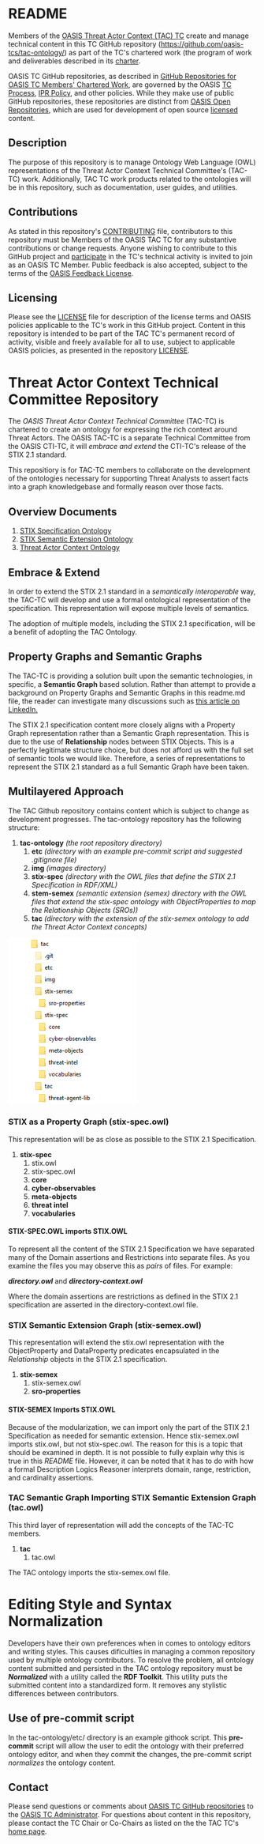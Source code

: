 # README

Members of the [OASIS Threat Actor Context (TAC) TC](https://www.oasis-open.org/committees/tac/) create and manage technical content in this TC GitHub repository (https://github.com/oasis-tcs/tac-ontology/) as part of the TC's chartered work (the program of work and deliverables described in its [charter](https://www.oasis-open.org/committees/tac/charter.php).

OASIS TC GitHub repositories, as described in [GitHub Repositories for OASIS TC Members' Chartered Work](https://www.oasis-open.org/resources/tcadmin/github-repositories-for-oasis-tc-members-chartered-work), are governed by the OASIS [TC Process](https://www.oasis-open.org/policies-guidelines/tc-process), [IPR Policy](https://www.oasis-open.org/policies-guidelines/ipr), and other policies. While they make use of public GitHub repositories, these repositories are distinct from [OASIS Open Repositories](https://www.oasis-open.org/resources/open-repositories), which are used for development of open source [licensed](https://www.oasis-open.org/resources/open-repositories/licenses) content.

## Description

The purpose of this repository is to manage Ontology Web Language (OWL) representations of the Threat Actor Context Technical Committee's (TAC-TC) work.
Additionally, TAC TC work products related to the ontologies will be in this
repository, such as documentation, user guides, and utilities.

## Contributions

As stated in this repository's [CONTRIBUTING](https://github.com/oasis-tcs/tac-ontology/blob/master/CONTRIBUTING.md) file, contributors to this repository must be Members of the OASIS TAC TC for any substantive contributions or change requests. Anyone wishing to contribute to this GitHub project and [participate](https://www.oasis-open.org/join/participation-instructions) in the TC's technical activity is invited to join as an OASIS TC Member. Public feedback is also accepted, subject to the terms of the [OASIS Feedback License](https://www.oasis-open.org/policies-guidelines/ipr#appendixa). 

## Licensing

Please see the [LICENSE](https://github.com/oasis-tcs/tac-ontology/blob/master/LICENSE.md) file for description of the license terms and OASIS policies applicable to the TC's work in this GitHub project. Content in this repository is intended to be part of the TAC TC's permanent record of activity, visible and freely available for all to use, subject to applicable OASIS policies, as presented in the repository [LICENSE](https://github.com/oasis-tcs/tac-ontology/blob/master/LICENSE.md). 

# Threat Actor Context Technical Committee Repository
The *OASIS Threat Actor Context Technical Committee* (TAC-TC) is chartered to create an ontology for expressing the rich context around Threat Actors. The OASIS TAC-TC is a separate Technical Committee from the OASIS CTI-TC, it will *embrace and extend* the CTI-TC's release of the STIX 2.1 standard.

This repositiory is for TAC-TC members to collaborate on the development of the ontologies necessary for supporting Threat Analysts to assert facts into a graph knowledgebase and formally reason over those facts.

## Overview Documents
1. [STIX Specification Ontology](https://github.com/oasis-tcs/tac-ontology/docs/gh-docs/stix-spec.md)
2. [STIX Semantic Extension Ontology](https://github.com/oasis-tcs/tac-ontology/docs/gh-docs/stix-semex.md)
3. [Threat Actor Context Ontology](https://github.com/oasis-tcs/tac-ontology/docs/gh-docs/tac.md)


## Embrace & Extend
In order to extend the STIX 2.1 standard in a *semantically interoperable* way, the TAC-TC will develop and use a formal ontological representation of the specification. This representation will expose multiple levels of semantics.

The adoption of multiple models, including the STIX 2.1 specification, will be a benefit of adopting the TAC Ontology.

## Property Graphs and Semantic Graphs
The TAC-TC is providing a solution built upon the semantic technologies, in specific, a **Semantic Graph** based solution. Rather than attempt to provide a background on Property Graphs and Semantic Graphs in this readme.md file, the reader can investigate many discussions such as [this article on LinkedIn.](https://www.linkedin.com/pulse/semantic-knowledge-graphs-versus-property-andreas-blumauer/)

The STIX 2.1 specification content more closely aligns with a Property Graph representation rather than a Semantic Graph representation. This is due to the use of **Relationship** nodes between STIX Objects. This is a perfectly legitimate structure choice, but does not afford us with the full set of semantic tools we would like. Therefore, a series of representations to represent the STIX 2.1 standard as a full Semantic Graph have been taken.

## Multilayered Approach
The TAC Github repository contains content which is subject to change as development progresses. The tac-ontology repository has the following structure:

1. **tac-ontology** *(the root repository directory)*
	1. **etc** *(directory with an example pre-commit script and suggested .gitignore file)*
	1. **img** *(images directory)*
	1. **stix-spec** *(directory with the OWL files that define the STIX 2.1 Specification in RDF/XML)*
	1. **stem-semex** *(semantic extension (semex) directory with the OWL files that extend the stix-spec ontology with ObjectProperties to map the Relationship Objects (SROs))*
	1. **tac** *(directory with the extension of the stix-semex ontology to add the Threat Actor Context concepts)*
	
![Directory Structure](/img/main/tac-ontology-folder-structure.png)

### STIX as a Property Graph (stix-spec.owl)
This representation will be as close as possible to the STIX 2.1 Specification.

1. **stix-spec**
	1. stix.owl
	1. stix-spec.owl
	1. **core** 
	1. **cyber-observables**
	1. **meta-objects**
	1. **threat intel**
	1. **vocabularies**
	
#### STIX-SPEC.OWL imports STIX.OWL
To represent all the content of the STIX 2.1 Specification we have separated many of the Domain assertions and Restrictions into separate files. As you examine the files you may observe this as _pairs_ of files. For example:

***directory.owl*** and ***directory-context.owl***

Where the domain assertions are restrictions as defined in the STIX 2.1 specification are asserted in the directory-context.owl file.

### STIX Semantic Extension Graph (stix-semex.owl)
This representation will extend the stix.owl representation with the ObjectProperty and DataProperty predicates encapsulated in the *Relationship* objects in the STIX 2.1 specification.
 
1. **stix-semex**
	1. stix-semex.owl
	1. **sro-properties**
	
#### STIX-SEMEX Imports STIX.OWL
Because of the modularization, we can import only the part of the STIX 2.1 Specification as needed for semantic extension. Hence stix-semex.owl imports stix.owl, but not stix-spec.owl. The reason for this is a topic that should be examined in depth. It is not possible to fully explain why this is true in this *README* file. However, it can be noted that it has to do with how a formal Description Logics Reasoner interprets domain, range, restriction, and cardinality assertions. 

### TAC Semantic Graph Importing STIX Semantic Extension Graph (tac.owl)
This third layer of representation will add the concepts of the TAC-TC members.

1. **tac**
	1. tac.owl
	
The TAC ontology imports the stix-semex.owl file.

# Editing Style and Syntax Normalization
Developers have their own preferences when in comes to ontology editors and writing styles. This causes dificulties in managing a common repository used by multiple ontology contributors. To resolve the problem, all ontology content submitted and persisted in the TAC ontology repository must be ***Normalized*** with a utility called the **RDF Toolkit**. This utility puts the submitted content into a standardized form. It removes any stylistic differences between contributors.

## Use of **pre-commit** script
In the tac-ontology/etc/ directory is an example githook script. This **pre-commit** script will allow the user to edit the ontology with their preferred ontology editor, and when they commit the changes, the pre-commit script _normalizes_ the ontology content. 

## Contact

Please send questions or comments about [OASIS TC GitHub repositories](https://www.oasis-open.org/resources/tcadmin/github-repositories-for-oasis-tc-members-chartered-work) to the [OASIS TC Administrator](mailto:tc-admin@oasis-open.org).  For questions about content in this repository, please contact the TC Chair or Co-Chairs as listed on the the TAC TC's [home page](https://www.oasis-open.org/committees/tac/).

 

